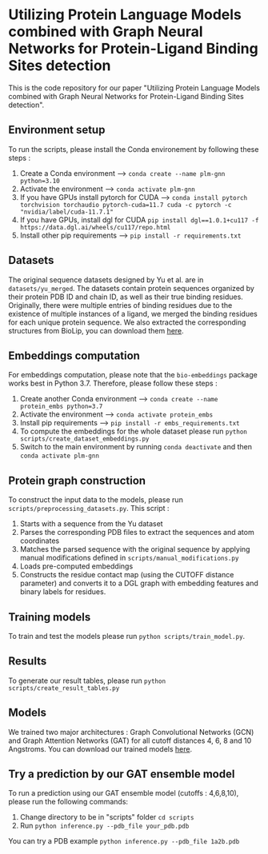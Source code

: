 # Utilizing Protein Language Models combined with Graph Neural Networks for Protein-Ligand Binding Sites detection

This is the code repository for our paper "Utilizing Protein Language Models combined with Graph Neural Networks for Protein-Ligand Binding Sites detection".


## Environment setup
To run the scripts, please install the Conda environement by following these steps :
1. Create a Conda environment --> `conda create --name plm-gnn python=3.10`
2. Activate the environment --> `conda activate plm-gnn`
3. If you have GPUs install pytorch for CUDA --> `conda install pytorch torchvision torchaudio pytorch-cuda=11.7 cuda -c pytorch -c "nvidia/label/cuda-11.7.1"`
4. If you have GPUs, install dgl for CUDA `pip install dgl==1.0.1+cu117 -f https://data.dgl.ai/wheels/cu117/repo.html`
5. Install other pip requirements --> `pip install -r requirements.txt`
   
## Datasets
The original sequence datasets designed by Yu et al. are in `datasets/yu_merged`. The datasets contain protein sequences organized by their protein PDB ID and chain ID, as well as their true binding residues. Originally, there were multiple entries of binding residues due to the existence of multiple instances of a ligand, we merged the binding residues for each unique protein sequence. We also extracted the corresponding structures from BioLip, you can download them [here](https://cunicz-my.sharepoint.com/:f:/g/personal/88889462_cuni_cz/Epl85n_aRMVGuwsELWLPvWsBSKG__2_e3x6F1Rv4itPoGg?e=9IVYdm).

## Embeddings computation
For embeddings computation, please note that the `bio-embeddings` package works best in Python 3.7. Therefore, please follow these steps :
1. Create another Conda environment --> `conda create --name protein_embs python=3.7`
2. Activate the environment --> `conda activate protein_embs`
3. Install pip requirements --> `pip install -r embs_requirements.txt`
4. To compute the embeddings for the whole dataset please run `python scripts/create_dataset_embeddings.py`
5. Switch to the main environment by running `conda deactivate` and then `conda activate plm-gnn`

## Protein graph construction
To construct the input data to the models, please run `scripts/preprocessing_datasets.py`. This script :
1. Starts with a sequence from the Yu dataset
2. Parses the corresponding PDB files to extract the sequences and atom coordinates
3. Matches the parsed sequence with the original sequence by applying manual modifications defined in `scripts/manual_modifications.py`
4. Loads pre-computed embeddings
5. Constructs the residue contact map (using the CUTOFF distance parameter) and converts it to a DGL graph with embedding features and binary labels for residues.

## Training models
To train and test the models please run `python scripts/train_model.py`. 

## Results
To generate our result tables, please run  `python scripts/create_result_tables.py`

## Models
We trained two major architectures : Graph Convolutional Networks (GCN) and Graph Attention Networks (GAT) for all cutoff  distances 4, 6, 8 and 10 Angstroms. You can download our trained models [here](https://cunicz-my.sharepoint.com/:f:/g/personal/88889462_cuni_cz/EqFARaVLNctBn8kupuW26qkBgUew3qjhCo4HdDRXgvKyGQ?e=5v5lEn).

## Try a prediction by our GAT ensemble model
To run a prediction using our GAT ensemble model (cutoffs : 4,6,8,10), please run the following commands:
1. Change directory to be in "scripts" folder `cd scripts`
2. Run `python inference.py --pdb_file your_pdb.pdb`
   
You can try a PDB example `python inference.py --pdb_file 1a2b.pdb` 
